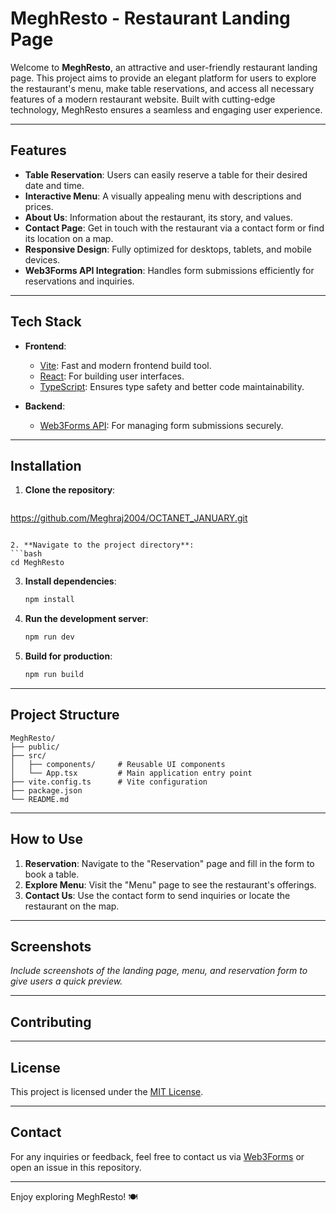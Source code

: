 

# MeghResto - Restaurant Landing Page

Welcome to **MeghResto**, an attractive and user-friendly restaurant landing page. This project aims to provide an elegant platform for users to explore the restaurant's menu, make table reservations, and access all necessary features of a modern restaurant website. Built with cutting-edge technology, MeghResto ensures a seamless and engaging user experience.

---

## Features

- **Table Reservation**: Users can easily reserve a table for their desired date and time.
- **Interactive Menu**: A visually appealing menu with descriptions and prices.
- **About Us**: Information about the restaurant, its story, and values.
- **Contact Page**: Get in touch with the restaurant via a contact form or find its location on a map.
- **Responsive Design**: Fully optimized for desktops, tablets, and mobile devices.
- **Web3Forms API Integration**: Handles form submissions efficiently for reservations and inquiries.

---

## Tech Stack

- **Frontend**:  
  - [Vite](https://vitejs.dev/): Fast and modern frontend build tool.  
  - [React](https://reactjs.org/): For building user interfaces.  
  - [TypeScript](https://www.typescriptlang.org/): Ensures type safety and better code maintainability.

- **Backend**:  
  - [Web3Forms API](https://web3forms.com/): For managing form submissions securely.

---

## Installation

1. **Clone the repository**:  
   ```bash
  https://github.com/Meghraj2004/OCTANET_JANUARY.git
   ```

2. **Navigate to the project directory**:  
   ```bash
   cd MeghResto
   ```

3. **Install dependencies**:  
   ```bash
   npm install
   ```

4. **Run the development server**:  
   ```bash
   npm run dev
   ```

5. **Build for production**:  
   ```bash
   npm run build
   ```

---

## Project Structure

```
MeghResto/
├── public/
├── src/
│   ├── components/     # Reusable UI components
│   └── App.tsx         # Main application entry point
├── vite.config.ts      # Vite configuration
├── package.json
└── README.md
```

---

## How to Use

1. **Reservation**: Navigate to the "Reservation" page and fill in the form to book a table.  
2. **Explore Menu**: Visit the "Menu" page to see the restaurant's offerings.  
3. **Contact Us**: Use the contact form to send inquiries or locate the restaurant on the map.

---

## Screenshots

*Include screenshots of the landing page, menu, and reservation form to give users a quick preview.*

---

## Contributing



---

## License

This project is licensed under the [MIT License](LICENSE).

---

## Contact

For any inquiries or feedback, feel free to contact us via [Web3Forms](https://web3forms.com/) or open an issue in this repository.

---

Enjoy exploring MeghResto! 🍽️
